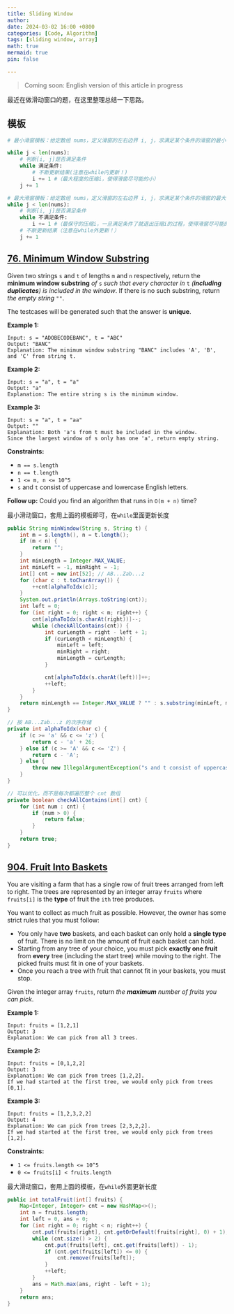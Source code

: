 ```yaml
---
title: Sliding Window
author: 
date: 2024-03-02 16:00 +0800
categories: [Code, Algorithm]
tags: [sliding window, array]
math: true
mermaid: true
pin: false

---
```




> Coming soon: English version of this article in progress



最近在做滑动窗口的题，在这里整理总结一下思路。

## 模板

```python
# 最小滑窗模板：给定数组 nums，定义滑窗的左右边界 i, j，求满足某个条件的滑窗的最小长度。

while j < len(nums):
    # 判断[i, j]是否满足条件
    while 满足条件:
        # 不断更新结果(注意在while内更新！)
        i += 1 #（最大程度的压缩i，使得滑窗尽可能的小）
    j += 1

# 最大滑窗模板：给定数组 nums，定义滑窗的左右边界 i, j，求满足某个条件的滑窗的最大长度。
while j < len(nums):
    # 判断[i, j]是否满足条件
    while 不满足条件:
        i += 1 #（最保守的压缩i，一旦满足条件了就退出压缩i的过程，使得滑窗尽可能的大）
    # 不断更新结果（注意在while外更新！）
    j += 1
```



## [76. Minimum Window Substring](https://leetcode.cn/problems/minimum-window-substring/)

Given two strings `s` and `t` of lengths `m` and `n` respectively, return the **minimum window substring** *of* `s` *such that every character in* `t` *(**including duplicates**) is included in the window*. If there is no such substring, return *the empty string* `""`.



The testcases will be generated such that the answer is **unique**.

 

**Example 1:**

```
Input: s = "ADOBECODEBANC", t = "ABC"
Output: "BANC"
Explanation: The minimum window substring "BANC" includes 'A', 'B', and 'C' from string t.
```

**Example 2:**

```
Input: s = "a", t = "a"
Output: "a"
Explanation: The entire string s is the minimum window.
```

**Example 3:**

```
Input: s = "a", t = "aa"
Output: ""
Explanation: Both 'a's from t must be included in the window.
Since the largest window of s only has one 'a', return empty string.
```

 

**Constraints:**

- `m == s.length`
- `n == t.length`
- `1 <= m, n <= 10^5`
- `s` and `t` consist of uppercase and lowercase English letters.

 

**Follow up:** Could you find an algorithm that runs in `O(m + n)` time?



最小滑动窗口，套用上面的模板即可，在`while`里面更新长度

```java
public String minWindow(String s, String t) {
    int m = s.length(), n = t.length();
    if (m < n) {
        return "";
    }
    int minLength = Integer.MAX_VALUE;
    int minLeft = -1, minRight = -1;
    int[] cnt = new int[52]; // AB...Zab...z
    for (char c : t.toCharArray()) {
        ++cnt[alphaToIdx(c)];
    }
    System.out.println(Arrays.toString(cnt));
    int left = 0;
    for (int right = 0; right < m; right++) {
        cnt[alphaToIdx(s.charAt(right))]--;
        while (checkAllContains(cnt)) {
            int curLength = right - left + 1;
            if (curLength < minLength) {
                minLeft = left;
                minRight = right;
                minLength = curLength;
            }

            cnt[alphaToIdx(s.charAt(left))]++;
            ++left;
        }
    }
    return minLength == Integer.MAX_VALUE ? "" : s.substring(minLeft, minRight + 1);
}

// 按 AB...Zab...z 的次序存储
private int alphaToIdx(char c) {
    if (c >= 'a' && c <= 'z') {
        return c - 'a' + 26;
    } else if (c >= 'A' && c <= 'Z') {
        return c - 'A';
    } else {
        throw new IllegalArgumentException("s and t consist of uppercase and lowercase English letters.");
    }
}

// 可以优化，而不是每次都遍历整个 cnt 数组
private boolean checkAllContains(int[] cnt) {
    for (int num : cnt) {
        if (num > 0) {
            return false;
        }
    }
    return true;
}
```



## [904. Fruit Into Baskets](https://leetcode.cn/problems/fruit-into-baskets/)

You are visiting a farm that has a single row of fruit trees arranged from left to right. The trees are represented by an integer array `fruits` where `fruits[i]` is the **type** of fruit the `ith` tree produces.

You want to collect as much fruit as possible. However, the owner has some strict rules that you must follow:

- You only have **two** baskets, and each basket can only hold a **single type** of fruit. There is no limit on the amount of fruit each basket can hold.
- Starting from any tree of your choice, you must pick **exactly one fruit** from **every** tree (including the start tree) while moving to the right. The picked fruits must fit in one of your baskets.
- Once you reach a tree with fruit that cannot fit in your baskets, you must stop.

Given the integer array `fruits`, return *the **maximum** number of fruits you can pick*.

 

**Example 1:**

```
Input: fruits = [1,2,1]
Output: 3
Explanation: We can pick from all 3 trees.
```

**Example 2:**

```
Input: fruits = [0,1,2,2]
Output: 3
Explanation: We can pick from trees [1,2,2].
If we had started at the first tree, we would only pick from trees [0,1].
```

**Example 3:**

```
Input: fruits = [1,2,3,2,2]
Output: 4
Explanation: We can pick from trees [2,3,2,2].
If we had started at the first tree, we would only pick from trees [1,2].
```

 

**Constraints:**

- `1 <= fruits.length <= 10^5`
- `0 <= fruits[i] < fruits.length`



最大滑动窗口，套用上面的模板，在`while`外面更新长度

```java
public int totalFruit(int[] fruits) {
    Map<Integer, Integer> cnt = new HashMap<>();
    int n = fruits.length;
    int left = 0, ans = 0;
    for (int right = 0; right < n; right++) {
        cnt.put(fruits[right], cnt.getOrDefault(fruits[right], 0) + 1);
        while (cnt.size() > 2) {
            cnt.put(fruits[left], cnt.get(fruits[left]) - 1);
            if (cnt.get(fruits[left]) <= 0) {
                cnt.remove(fruits[left]);
            }
            ++left;
        }
        ans = Math.max(ans, right - left + 1);
    }
    return ans;
}
```

